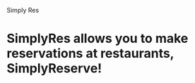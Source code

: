 Simply Res

SimplyRes allows you to make reservations at restaurants, SimplyReserve!
=======================================================================
